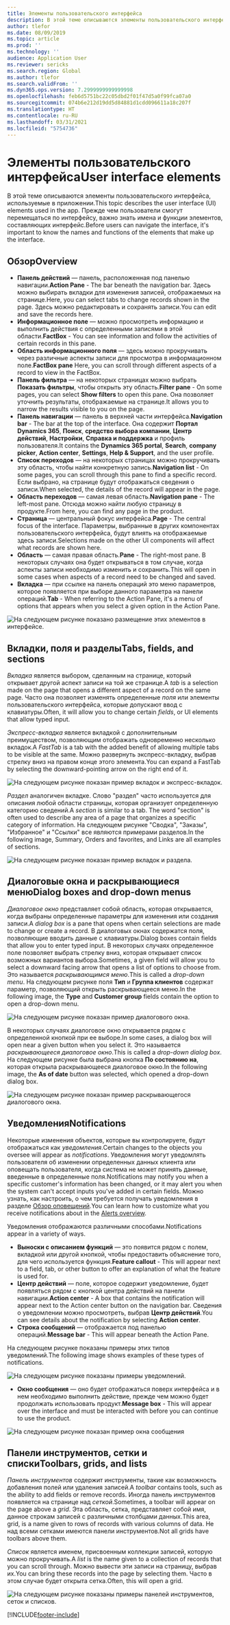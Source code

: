 ```yaml
---
title: Элементы пользовательского интерфейса
description: В этой теме описываются элементы пользовательского интерфейса, используемые в приложении.
author: tlefor
ms.date: 08/09/2019
ms.topic: article
ms.prod: ''
ms.technology: ''
audience: Application User
ms.reviewer: sericks
ms.search.region: Global
ms.author: tlefor
ms.search.validFrom: ''
ms.dyn365.ops.version: 7.2999999999999998
ms.openlocfilehash: feb6d5751bc22c05dbd2f01f47d5a0f99fca07a0
ms.sourcegitcommit: 074b6e212d19dd5d84881d1cdd096611a18c207f
ms.translationtype: HT
ms.contentlocale: ru-RU
ms.lasthandoff: 03/31/2021
ms.locfileid: "5754736"
---
```

# <a name="user-interface-elements"></a><span data-ttu-id="4b825-103">Элементы пользовательского интерфейса</span><span class="sxs-lookup"><span data-stu-id="4b825-103">User interface elements</span></span>

<span data-ttu-id="4b825-104">В этой теме описываются элементы пользовательского интерфейса, используемые в приложении.</span><span class="sxs-lookup"><span data-stu-id="4b825-104">This topic describes the user interface (UI) elements used in the app.</span></span> <span data-ttu-id="4b825-105">Прежде чем пользователи смогут перемещаться по интерфейсу, важно знать имена и функции элементов, составляющих интерфейс.</span><span class="sxs-lookup"><span data-stu-id="4b825-105">Before users can navigate the interface, it's important to know the names and functions of the elements that make up the interface.</span></span>

## <a name="overview"></a><span data-ttu-id="4b825-106">Обзор</span><span class="sxs-lookup"><span data-stu-id="4b825-106">Overview</span></span>

- <span data-ttu-id="4b825-107">**Панель действий** — панель, расположенная под панелью навигации.</span><span class="sxs-lookup"><span data-stu-id="4b825-107">**Action Pane** - The bar beneath the navigation bar.</span></span> <span data-ttu-id="4b825-108">Здесь можно выбирать вкладки для изменения записей, отображаемых на странице.</span><span class="sxs-lookup"><span data-stu-id="4b825-108">Here, you can select tabs to change records shown in the page.</span></span> <span data-ttu-id="4b825-109">Здесь можно редактировать и сохранять записи.</span><span class="sxs-lookup"><span data-stu-id="4b825-109">You can edit and save the records here.</span></span>  
- <span data-ttu-id="4b825-110">**Информационное поле** — можно просмотреть информацию и выполнить действия с определенными записями в этой области.</span><span class="sxs-lookup"><span data-stu-id="4b825-110">**FactBox** - You can see information and follow the activities of certain records in this pane.</span></span>  
- <span data-ttu-id="4b825-111">**Область информационного поля** — здесь можно прокручивать через различные аспекты записи для просмотра в информационном поле.</span><span class="sxs-lookup"><span data-stu-id="4b825-111">**FactBox pane** Here, you can scroll through different aspects of a record to view in the FactBox.</span></span>  
- <span data-ttu-id="4b825-112">**Панель фильтра** — на некоторых страницах можно выбрать **Показать фильтры**, чтобы открыть эту область.</span><span class="sxs-lookup"><span data-stu-id="4b825-112">**Filter pane** - On some pages, you can select **Show filters** to open this pane.</span></span> <span data-ttu-id="4b825-113">Она позволяет уточнить результаты, отображаемые на странице.</span><span class="sxs-lookup"><span data-stu-id="4b825-113">It allows you to narrow the results visible to you on the page.</span></span>  
- <span data-ttu-id="4b825-114">**Панель навигации** — панель в верхней части интерфейса.</span><span class="sxs-lookup"><span data-stu-id="4b825-114">**Navigation bar** - The bar at the top of the interface.</span></span> <span data-ttu-id="4b825-115">Она содержит **Портал Dynamics 365**, **Поиск**, **средство выбора компании**, **Центр действий**, **Настройки**, **Справка и поддержка** и профиль пользователя.</span><span class="sxs-lookup"><span data-stu-id="4b825-115">It contains the **Dynamics 365 portal**, **Search**, **company picker**, **Action center**, **Settings**, **Help & Support**, and the user profile.</span></span>  
- <span data-ttu-id="4b825-116">**Список переходов** — на некоторых страницах можно прокручивать эту область, чтобы найти конкретную запись.</span><span class="sxs-lookup"><span data-stu-id="4b825-116">**Navigation list** - On some pages, you can scroll through this pane to find a specific record.</span></span> <span data-ttu-id="4b825-117">Если выбрано, на странице будут отображаться сведения о записи.</span><span class="sxs-lookup"><span data-stu-id="4b825-117">When selected, the details of the record will appear in the page.</span></span>  
- <span data-ttu-id="4b825-118">**Область переходов** — самая левая область.</span><span class="sxs-lookup"><span data-stu-id="4b825-118">**Navigation pane** - The left-most pane.</span></span> <span data-ttu-id="4b825-119">Отсюда можно найти любую страницу в продукте.</span><span class="sxs-lookup"><span data-stu-id="4b825-119">From here, you can find any page in the product.</span></span>  
- <span data-ttu-id="4b825-120">**Страница** — центральный фокус интерфейса.</span><span class="sxs-lookup"><span data-stu-id="4b825-120">**Page** - The central focus of the interface.</span></span> <span data-ttu-id="4b825-121">Параметры, выбранные в других компонентах пользовательского интерфейса, будут влиять на отображаемые здесь записи.</span><span class="sxs-lookup"><span data-stu-id="4b825-121">Selections made on the other UI components will affect what records are shown here.</span></span>  
- <span data-ttu-id="4b825-122">**Область** — самая правая область.</span><span class="sxs-lookup"><span data-stu-id="4b825-122">**Pane** - The right-most pane.</span></span> <span data-ttu-id="4b825-123">В некоторых случаях она будет открываться в том случае, когда аспекты записи необходимо изменить и сохранить.</span><span class="sxs-lookup"><span data-stu-id="4b825-123">This will open in some cases when aspects of a record need to be changed and saved.</span></span>  
- <span data-ttu-id="4b825-124">**Вкладка** — при ссылке на панель операций это меню параметров, которое появляется при выборе данного параметра на панели операций.</span><span class="sxs-lookup"><span data-stu-id="4b825-124">**Tab** - When referring to the Action Pane, it's a menu of options that appears when you select a given option in the Action Pane.</span></span>  

![На следующем рисунке показано размещение этих элементов в интерфейсе.](media/user-interface-01.png)

## <a name="tabs-fields-and-sections"></a><span data-ttu-id="4b825-126">Вкладки, поля и разделы</span><span class="sxs-lookup"><span data-stu-id="4b825-126">Tabs, fields, and sections</span></span>

<span data-ttu-id="4b825-127">*Вкладка* является выбором, сделанным на странице, который открывает другой аспект записи на той же странице.</span><span class="sxs-lookup"><span data-stu-id="4b825-127">A *tab* is a selection made on the page that opens a different aspect of a record on the same page.</span></span> <span data-ttu-id="4b825-128">Часто она позволяет изменять определенные *поля* или элементы пользовательского интерфейса, которые допускают ввод с клавиатуры.</span><span class="sxs-lookup"><span data-stu-id="4b825-128">Often, it will allow you to change certain *fields*, or UI elements that allow typed input.</span></span> 

<span data-ttu-id="4b825-129">*Экспресс-вкладка* является вкладкой с дополнительным преимуществом, позволяющим отображать одновременно несколько вкладок.</span><span class="sxs-lookup"><span data-stu-id="4b825-129">A *FastTab* is a tab with the added benefit of allowing multiple tabs to be visible at the same.</span></span> <span data-ttu-id="4b825-130">Можно развернуть экспресс-вкладку, выбрав стрелку вниз на правом конце этого элемента.</span><span class="sxs-lookup"><span data-stu-id="4b825-130">You can expand a FastTab by selecting the downward-pointing arrow on the right end of it.</span></span>

![На следующем рисунке показан пример вкладок и экспресс-вкладок.](media/user-interface-02.png)

<span data-ttu-id="4b825-132">*Раздел* аналогичен вкладке. Слово "раздел" часто используется для описания любой области страницы, которая организует определенную категорию сведений.</span><span class="sxs-lookup"><span data-stu-id="4b825-132">A *section* is similar to a tab. The word "section" is often used to describe any area of a page that organizes a specific category of information.</span></span> <span data-ttu-id="4b825-133">На следующем рисунке "Сводка", "Заказы", "Избранное" и "Ссылки" все являются примерами разделов.</span><span class="sxs-lookup"><span data-stu-id="4b825-133">In the following image, Summary, Orders and favorites, and Links are all examples of sections.</span></span>

![На следующем рисунке показан пример вкладок и раздела.](media/user-interface-03.png)

## <a name="dialog-boxes-and-drop-down-menus"></a><span data-ttu-id="4b825-135">Диалоговые окна и раскрывающиеся меню</span><span class="sxs-lookup"><span data-stu-id="4b825-135">Dialog boxes and drop-down menus</span></span>

<span data-ttu-id="4b825-136">*Диалоговое окно* представляет собой область, которая открывается, когда выбраны определенные параметры для изменения или создания записи.</span><span class="sxs-lookup"><span data-stu-id="4b825-136">A *dialog box* is a pane that opens when certain selections are made to change or create a record.</span></span> <span data-ttu-id="4b825-137">В диалоговых окнах содержатся поля, позволяющие вводить данные с клавиатуры.</span><span class="sxs-lookup"><span data-stu-id="4b825-137">Dialog boxes contain fields that allow you to enter typed input.</span></span> <span data-ttu-id="4b825-138">В некоторых случаях определенное поле позволяет выбрать стрелку вниз, которая открывает список возможных вариантов выбора.</span><span class="sxs-lookup"><span data-stu-id="4b825-138">Sometimes, a given field will allow you to select a downward facing arrow that opens a list of options to choose from.</span></span> <span data-ttu-id="4b825-139">Это называется *раскрывающимся меню*.</span><span class="sxs-lookup"><span data-stu-id="4b825-139">This is called a *drop-down menu*.</span></span> <span data-ttu-id="4b825-140">На следующем рисунке поля **Тип** и **Группа клиентов** содержат параметр, позволяющий открыть раскрывающееся меню.</span><span class="sxs-lookup"><span data-stu-id="4b825-140">In the following image, the **Type** and **Customer group** fields contain the option to open a drop-down menu.</span></span>

![На следующем рисунке показан пример диалогового окна.](media/user-interface-04.png)

<span data-ttu-id="4b825-142">В некоторых случаях диалоговое окно открывается рядом с определенной кнопкой при ее выборе.</span><span class="sxs-lookup"><span data-stu-id="4b825-142">In some cases, a dialog box will open near a given button when you select it.</span></span> <span data-ttu-id="4b825-143">Это называется *раскрывающееся диалоговое окно*.</span><span class="sxs-lookup"><span data-stu-id="4b825-143">This is called a *drop-down dialog box*.</span></span> <span data-ttu-id="4b825-144">На следующем рисунке была выбрана кнопка **По состоянию на**, которая открыла раскрывающееся диалоговое окно.</span><span class="sxs-lookup"><span data-stu-id="4b825-144">In the following image, the **As of date** button was selected, which opened a drop-down dialog box.</span></span>

![На следующем рисунке показан пример раскрывающегося диалогового окна.](media/user-interface-05.png)

## <a name="notifications"></a><span data-ttu-id="4b825-146">Уведомления</span><span class="sxs-lookup"><span data-stu-id="4b825-146">Notifications</span></span>

<span data-ttu-id="4b825-147">Некоторые изменения объектов, которые вы контролируете, будут отображаться как *уведомления*.</span><span class="sxs-lookup"><span data-stu-id="4b825-147">Certain changes to the objects you oversee will appear as *notifications*.</span></span> <span data-ttu-id="4b825-148">Уведомления могут уведомлять пользователя об изменении определенных данных клиента или оповещать пользователя, когда система не может принять данные, введенные в определенные поля.</span><span class="sxs-lookup"><span data-stu-id="4b825-148">Notifications may notify you when a specific customer's information has been changed, or it may alert you when the system can't accept inputs you've added in certain fields.</span></span> <span data-ttu-id="4b825-149">Можно узнать, как настроить, о чем требуется получать уведомления в разделе [Обзор оповещений](../get-started/alerts-overview.md).</span><span class="sxs-lookup"><span data-stu-id="4b825-149">You can learn how to customize what you receive notifications about in the [Alerts overview](../get-started/alerts-overview.md).</span></span>

<span data-ttu-id="4b825-150">Уведомления отображаются различными способами.</span><span class="sxs-lookup"><span data-stu-id="4b825-150">Notifications appear in a variety of ways.</span></span>
- <span data-ttu-id="4b825-151">**Выноски с описанием функций** — это появится рядом с полем, вкладкой или другой кнопкой, чтобы предоставить объяснение того, для чего используется функция.</span><span class="sxs-lookup"><span data-stu-id="4b825-151">**Feature callout** - This will appear next to a field, tab, or other button to offer an explanation of what the feature is used for.</span></span> 
- <span data-ttu-id="4b825-152">**Центр действий** — поле, которое содержит уведомление, будет появляться рядом с кнопкой центра действий на панели навигации.</span><span class="sxs-lookup"><span data-stu-id="4b825-152">**Action center** - A box that contains the notification will appear next to the Action center button on the navigation bar.</span></span> <span data-ttu-id="4b825-153">Сведения о уведомлении можно просмотреть, выбрав **Центр действий**.</span><span class="sxs-lookup"><span data-stu-id="4b825-153">You can see details about the notification by selecting **Action center**.</span></span>  
- <span data-ttu-id="4b825-154">**Строка сообщений** — отображается под панелью операций.</span><span class="sxs-lookup"><span data-stu-id="4b825-154">**Message bar** - This will appear beneath the Action Pane.</span></span>  

<span data-ttu-id="4b825-155">На следующем рисунке показаны примеры этих типов уведомлений.</span><span class="sxs-lookup"><span data-stu-id="4b825-155">The following image shows examples of these types of notifications.</span></span>

![На следующем рисунке показаны примеры уведомлений.](media/user-interface-06.png)

- <span data-ttu-id="4b825-157">**Окно сообщения** — оно будет отображаться поверх интерфейса и в нем необходимо выполнить действие, прежде чем можно будет продолжать использовать продукт.</span><span class="sxs-lookup"><span data-stu-id="4b825-157">**Message box** - This will appear over the interface and must be interacted with before you can continue to use the product.</span></span>  

![На следующем рисунке показан пример окна сообщения](media/user-interface-07.png)

## <a name="toolbars-grids-and-lists"></a><span data-ttu-id="4b825-159">Панели инструментов, сетки и списки</span><span class="sxs-lookup"><span data-stu-id="4b825-159">Toolbars, grids, and lists</span></span>

<span data-ttu-id="4b825-160">*Панель инструментов* содержит инструменты, такие как возможность добавления полей или удаления записей.</span><span class="sxs-lookup"><span data-stu-id="4b825-160">A *toolbar* contains tools, such as the ability to add fields or remove records.</span></span> <span data-ttu-id="4b825-161">Иногда панель инструментов появляется на странице над *сеткой*.</span><span class="sxs-lookup"><span data-stu-id="4b825-161">Sometimes, a toolbar will appear on the page above a *grid*.</span></span> <span data-ttu-id="4b825-162">Эта область, сетка, представляет собой имя, данное строкам записей с различными столбцами данных.</span><span class="sxs-lookup"><span data-stu-id="4b825-162">This area, grid, is a name given to rows of records with various columns of data.</span></span> <span data-ttu-id="4b825-163">Не над всеми сетками имеются панели инструментов.</span><span class="sxs-lookup"><span data-stu-id="4b825-163">Not all grids have toolbars above them.</span></span>

<span data-ttu-id="4b825-164">*Список* является именем, присвоенным коллекции записей, которую можно прокручивать.</span><span class="sxs-lookup"><span data-stu-id="4b825-164">A *list* is the name given to a collection of records that you can scroll through.</span></span> <span data-ttu-id="4b825-165">Можно вывести эти записи на страницу, выбрав их.</span><span class="sxs-lookup"><span data-stu-id="4b825-165">You can bring these records into the page by selecting them.</span></span> <span data-ttu-id="4b825-166">Часто в этом случае будет открыта сетка.</span><span class="sxs-lookup"><span data-stu-id="4b825-166">Often, this will open a grid.</span></span>

![На следующем рисунке показаны примеры панелей инструментов, сеток и списков.](media/user-interface-08.png)


[!INCLUDE[footer-include](../../../includes/footer-banner.md)]